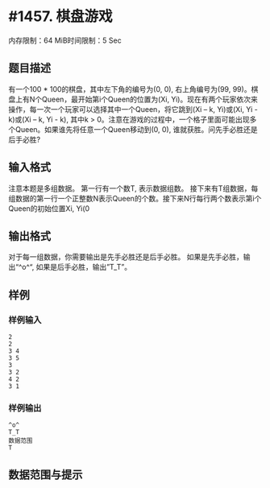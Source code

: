 # #1457. 棋盘游戏

内存限制：64 MiB时间限制：5 Sec

## 题目描述


有一个100 * 100的棋盘，其中左下角的编号为(0, 0), 右上角编号为(99, 99)。棋盘上有N个Queen，最开始第i个Queen的位置为(Xi, Yi)。现在有两个玩家依次来操作，每一次一个玩家可以选择其中一个Queen，将它跳到(Xi – k, Yi)或(Xi, Yi - k)或(Xi – k, Yi - k), 其中k > 0。注意在游戏的过程中，一个格子里面可能出现多个Queen。如果谁先将任意一个Queen移动到(0, 0), 谁就获胜。问先手必胜还是后手必胜?

## 输入格式

注意本题是多组数据。
第一行有一个数T, 表示数据组数。
接下来有T组数据，每组数据的第一行一个正整数N表示Queen的个数。接下来N行每行两个数表示第i个Queen的初始位置Xi, Yi(0 

## 输出格式

对于每一组数据，你需要输出是先手必胜还是后手必胜。
如果是先手必胜，输出“^o^“, 如果是后手必胜，输出”T_T”。

## 样例

### 样例输入

    
    2
    2
    3 4
    3 5
    3
    3 2
    4 2
    3 1
    
    

### 样例输出

    
    ^o^
    T_T
    数据范围
    T 
    

## 数据范围与提示
